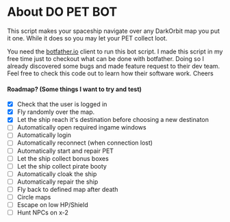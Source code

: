 # About DO PET BOT
This script makes your spaceship navigate over any DarkOrbit map you put it one.
While it does so you may let your PET collect loot.

You need the [botfather.io](https://botfather.io) client to run this bot script.
I made this script in my free time just to checkout what can be done with botfather.
Doing so I already discovered some bugs and made feature request to their dev team.
Feel free to check this code out to learn how their software work. Cheers

#### Roadmap? (Some things I want to try and test)
- [x] Check that the user is logged in
- [x] Fly randomly over the map.
- [x] Let the ship reach it's destination before choosing a new destinaton
- [ ] Automatically open required ingame windows
- [ ] Automatically login
- [ ] Automatically reconnect (when connection lost)
- [ ] Automatically start and repair PET
- [ ] Let the ship collect bonus boxes
- [ ] Let the ship collect pirate booty
- [ ] Automatically cloak the ship
- [ ] Automatically repair the ship
- [ ] Fly back to defined map after death
- [ ] Circle maps
- [ ] Escape on low HP/Shield
- [ ] Hunt NPCs on x-2
